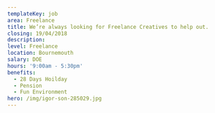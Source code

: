 ```yaml
---
templateKey: job
area: Freelance
title: We’re always looking for Freelance Creatives to help out.
closing: 19/04/2018
description: 
level: Freelance
location: Bournemouth
salary: DOE
hours: '9:00am - 5:30pm'
benefits:
  - 28 Days Hoilday
  - Pension
  - Fun Environment
hero: /img/igor-son-285029.jpg
---
```

